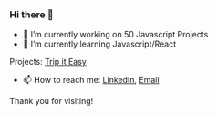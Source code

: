 ### Hi there 👋

- 🔭 I’m currently working on 50 Javascript Projects
- 🌱 I’m currently learning Javascript/React


Projects: [Trip it Easy](https://tripiteasy.herokuapp.com/)

- 📫 How to reach me:
[LinkedIn](https://www.linkedin.com/in/mo-ar/),
[Email](791600ali@gmail.com)

Thank you for visiting!
<!--
**ALLEE9120/ALLEE9120** is a ✨ _special_ ✨ repository because its `README.md` (this file) appears on your GitHub profile.

Here are some ideas to get you started:

- 🔭 I’m currently working on ...
- 🌱 I’m currently learning ...
- 👯 I’m looking to collaborate on ...
- 🤔 I’m looking for help with ...
- 💬 Ask me about ...
- 📫 How to reach me: ...
- 😄 Pronouns: ...
- ⚡ Fun fact: ...
-->
